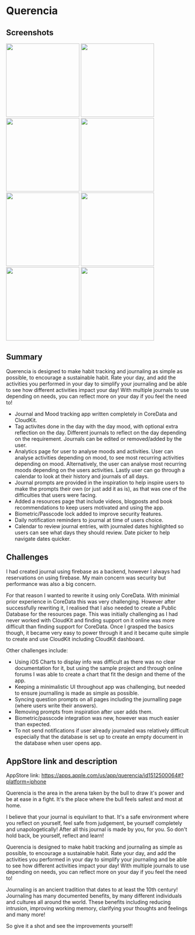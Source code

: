 # Querencia
 
 ## Screenshots

<img src="https://github.com/mousaalwaraki/Querencia-CloudKit/blob/main/Screenshots/1.png" width="200"> <img src="https://github.com/mousaalwaraki/Querencia-CloudKit/blob/main/Screenshots/2.png" width="200"> <img src="https://github.com/mousaalwaraki/Querencia-CloudKit/blob/main/Screenshots/3.png" width="200"> <img src="https://github.com/mousaalwaraki/Querencia-CloudKit/blob/main/Screenshots/4.png" width="200">  
<img src="https://github.com/mousaalwaraki/Querencia-CloudKit/blob/main/Screenshots/5.png" width="200"> <img src="https://github.com/mousaalwaraki/Querencia-CloudKit/blob/main/Screenshots/6.png" width="200"> <img src="https://github.com/mousaalwaraki/Querencia-CloudKit/blob/main/Screenshots/7.png" width="200"> <img src="https://github.com/mousaalwaraki/Querencia-CloudKit/blob/main/Screenshots/8.png" width="200">  

## Summary

Querencia is designed to make habit tracking and journaling as simple as possible, to encourage a sustainable habit. Rate your day, and add the activities you performed in your day to simplify your journaling and be able to see how different activities impact your day! With multiple journals to use depending on needs, you can reflect more on your day if you feel the need to!   

* Journal and Mood tracking app written completely in CoreData and CloudKit.  
* Tag activites done in the day with the day mood, with optional extra reflection on the day. Different journals to reflect on the day depending on the requirement. Journals can be edited or removed/added by the user.
* Analytics page for user to analyse moods and activities. User can analyse activities depending on mood, to see most recurring activities depending on mood. Alternatively, the user can analyse most recurring moods depending on the users activities. Lastly user can go through a calendar to look at their history and journals of all days.
* Journal prompts are provided in the inspiration  to help inspire users to make the prompts their own (or just add it as is), as that was one of the difficulties that users were facing.  
* Added a resources page that include videos, blogposts and book recommendations to keep users motivated and using the app.  
* Biometric/Passcode lock added to improve security features.   
* Daily notification reminders to journal at time of users choice.   
* Calendar to review journal entries, with journaled dates highlighted so users can see what days they should review. Date picker to help navigate dates quicker.   

## Challenges

I had created journal using firebase as a backend, however I always had reservations on using firebase. My main concern was security but performance was also a big concern.    

For that reason I wanted to rewrite it using only CoreData. With minimial prior experience in CoreData this was very challenging. However after successfully  rewriting it, I realised that I also needed to create a Public Database for the resources page. This was initially challenging as I had never worked with CloudKit and finding support on it online was more difficult than finding support for CoreData. Once I grasped the basics though, it became very easy to power through it and it became quite simple to create and use CloudKit including CloudKit dashboard.   

Other challenges include:     

* Using iOS Charts to display info was difficult as there was no clear documentation for it, but using the sample project and through online forums I was able to create a chart that fit the design and theme of the app.    
* Keeping a minimalistic UI throughout app was challenging, but needed to ensure journalling is made as simple as possible.   
* Syncing question prompts on all pages including the journalling page (where users write their answers).    
* Removing prompts from inspiration after user adds them.    
* Biometric/passcode integration was new, however was much easier than expected.   
* To not send notifications if user already journaled was relatively difficult especially that the database is set up to create an empty document in the database when user opens app.     

## AppStore link and description

AppStore link: https://apps.apple.com/us/app/querencia/id1512500064#?platform=iphone

Querencia is the area in the arena taken by the bull to draw it's power and be at ease in a fight. It's the place where the bull feels safest and most at home.

I believe that your journal is equivilant to that. It's a safe environment where you reflect on yourself, feel safe from judgement, be yourself completely and unapologetically! After all this journal is made by you, for you. So don't hold back, be yourself, reflect and learn!

Querencia is designed to make habit tracking and journaling as simple as possible, to encourage a sustainable habit. Rate your day, and add the activities you performed in your day to simplify your journaling and be able to see how different activities impact your day! With multiple journals to use depending on needs, you can reflect more on your day if you feel the need to!

Journaling is an ancient tradition that dates to at least the 10th century! Journaling has many documented benefits, by many different individuals and cultures all around the world. These benefits including reducing intrusion, improving working memory, clarifying your thoughts and feelings and many more!

So give it a shot and see the improvements yourself!
